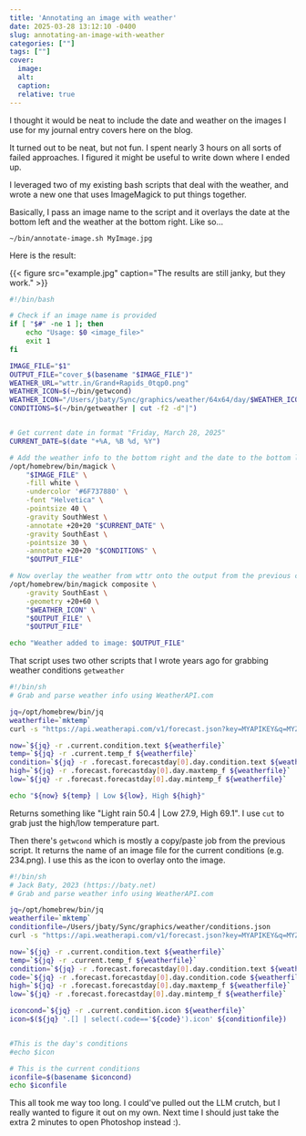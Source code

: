 ```yaml
---
title: 'Annotating an image with weather'
date: 2025-03-28 13:12:10 -0400
slug: annotating-an-image-with-weather
categories: [""]
tags: [""]
cover: 
  image: 
  alt: 
  caption: 
  relative: true
---
```


I thought it would be neat to include the date and weather on the images I use for my journal entry covers here on the blog.

It turned out to be neat, but not fun. I spent nearly 3 hours on all sorts of failed approaches. I figured it might be useful to write down where I ended up.

I leveraged two of my existing bash scripts that deal with the weather, and wrote a new one that uses ImageMagick to put things together.

Basically, I pass an image name to the script and it overlays the date at the bottom left and the weather at the bottom right. Like so...

`~/bin/annotate-image.sh MyImage.jpg`

Here is the result:

{{< figure src="example.jpg" caption="The results are still janky, but they work." >}}

```bash
#!/bin/bash

# Check if an image name is provided
if [ "$#" -ne 1 ]; then
    echo "Usage: $0 <image_file>"
    exit 1
fi

IMAGE_FILE="$1"
OUTPUT_FILE="cover_$(basename "$IMAGE_FILE")"
WEATHER_URL="wttr.in/Grand+Rapids_0tqp0.png"
WEATHER_ICON=$(~/bin/getwcond)
WEATHER_ICON="/Users/jbaty/Sync/graphics/weather/64x64/day/$WEATHER_ICON"
CONDITIONS=$(~/bin/getweather | cut -f2 -d"|")


# Get current date in format "Friday, March 28, 2025"
CURRENT_DATE=$(date "+%A, %B %d, %Y")

# Add the weather info to the bottom right and the date to the bottom left
/opt/homebrew/bin/magick \
    "$IMAGE_FILE" \
    -fill white \
    -undercolor '#6F737880' \
    -font "Helvetica" \
    -pointsize 40 \
    -gravity SouthWest \
    -annotate +20+20 "$CURRENT_DATE" \
    -gravity SouthEast \
    -pointsize 30 \
    -annotate +20+20 "$CONDITIONS" \
    "$OUTPUT_FILE"

# Now overlay the weather from wttr onto the output from the previous command
/opt/homebrew/bin/magick composite \
    -gravity SouthEast \
    -geometry +20+60 \
    "$WEATHER_ICON" \
    "$OUTPUT_FILE" \
    "$OUTPUT_FILE"

echo "Weather added to image: $OUTPUT_FILE"
```

That script uses two other scripts that I wrote years ago for grabbing weather conditions `getweather`

```bash
#!/bin/sh
# Grab and parse weather info using WeatherAPI.com

jq=/opt/homebrew/bin/jq
weatherfile=`mktemp`
curl -s "https://api.weatherapi.com/v1/forecast.json?key=MYAPIKEY&q=MYZIP&days=1&aqi=no&alerts=no" > $weatherfile

now=`${jq} -r .current.condition.text ${weatherfile}`
temp=`${jq} -r .current.temp_f ${weatherfile}`
condition=`${jq} -r .forecast.forecastday[0].day.condition.text ${weatherfile}`
high=`${jq} -r .forecast.forecastday[0].day.maxtemp_f ${weatherfile}`
low=`${jq} -r .forecast.forecastday[0].day.mintemp_f ${weatherfile}`

echo "${now} ${temp} | Low ${low}, High ${high}"
```

Returns something like "Light rain 50.4 | Low 27.9, High 69.1". I use `cut` to grab just the high/low temperature part.

Then there's `getwcond` which is mostly a copy/paste job from the previous script. It returns the name of an image file for the current conditions (e.g. 234.png). I use this as the icon to overlay onto the image. 

```bash
#!/bin/sh
# Jack Baty, 2023 (https://baty.net)
# Grab and parse weather info using WeatherAPI.com

jq=/opt/homebrew/bin/jq
weatherfile=`mktemp`
conditionfile=/Users/jbaty/Sync/graphics/weather/conditions.json
curl -s "https://api.weatherapi.com/v1/forecast.json?key=MYAPIKEY&q=MYZIP&days=1&aqi=no&alerts=no" > $weatherfile

now=`${jq} -r .current.condition.text ${weatherfile}`
temp=`${jq} -r .current.temp_f ${weatherfile}`
condition=`${jq} -r .forecast.forecastday[0].day.condition.text ${weatherfile}`
code=`${jq} -r .forecast.forecastday[0].day.condition.code ${weatherfile}`
high=`${jq} -r .forecast.forecastday[0].day.maxtemp_f ${weatherfile}`
low=`${jq} -r .forecast.forecastday[0].day.mintemp_f ${weatherfile}`

iconcond=`${jq} -r .current.condition.icon ${weatherfile}`
icon=$(${jq} '.[] | select(.code=='${code}').icon' ${conditionfile})


#This is the day's conditions
#echo $icon

# This is the current conditions
iconfile=$(basename $iconcond)
echo $iconfile
```

This all took me way too long. I could've pulled out the LLM crutch, but I really wanted to figure it out on my own. Next time I should just take the extra 2 minutes to open Photoshop instead :).
